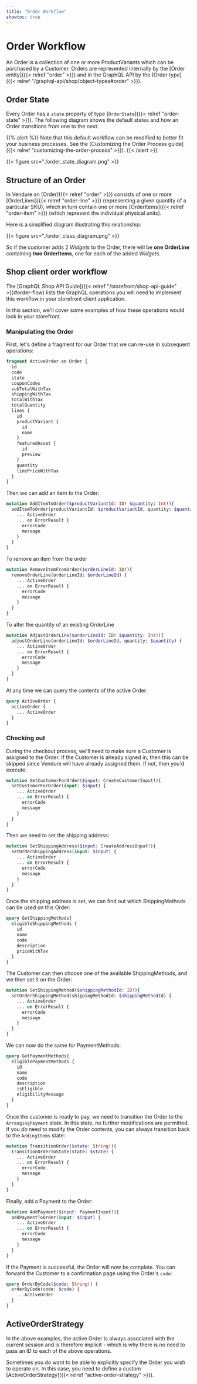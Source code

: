 ```yaml
---
title: "Order Workflow"
showtoc: true
---
```


# Order Workflow

An Order is a collection of one or more ProductVariants which can be purchased by a Customer. Orders are represented internally by the [Order entity]({{< relref "order" >}}) and in the GraphQL API by the [Order type]({{< relref "/graphql-api/shop/object-types#order" >}}).

## Order State

Every Order has a `state` property of type [`OrderState`]({{< relref "order-state" >}}). The following diagram shows the default states and how an Order transitions from one to the next.

{{% alert %}}
Note that this default workflow can be modified to better fit your business processes. See the [Customizing the Order Process guide]({{< relref "customizing-the-order-process" >}}).
{{< /alert >}}

{{< figure src="./order_state_diagram.png" >}}

## Structure of an Order

In Vendure an [Order]({{< relref "order" >}}) consists of one or more [OrderLines]({{< relref "order-line" >}}) (representing a given quantity of a particular SKU), which in turn contain one or more [OrderItems]({{< relref "order-item" >}}) (which represent the individual physical units). 

Here is a simplified diagram illustrating this relationship:

{{< figure src="./order_class_diagram.png" >}}

So if the customer adds 2 *Widgets* to the Order, there will be **one OrderLine** containing **two OrderItems**, one for each of the added *Widgets*.

## Shop client order workflow

The [GraphQL Shop API Guide]({{< relref "/storefront/shop-api-guide" >}}#order-flow) lists the GraphQL operations you will need to implement this workflow in your storefront client application.

In this section, we'll cover some examples of how these operations would look in your storefront.

### Manipulating the Order

First, let's define a fragment for our Order that we can re-use in subsequent operations:

```GraphQL
fragment ActiveOrder on Order {
  id
  code
  state
  couponCodes
  subTotalWithTax
  shippingWithTax
  totalWithTax
  totalQuantity
  lines {
    id
    productVariant {
      id
      name
    }
    featuredAsset {
      id
      preview
    }
    quantity
    linePriceWithTax
  }
}
```

Then we can add an item to the Order:

```GraphQL
mutation AddItemToOrder($productVariantId: ID! $quantity: Int!){
  addItemToOrder(productVariantId: $productVariantId, quantity: $quantity) {
    ... ActiveOrder
    ... on ErrorResult {
      errorCode
      message
    }
  }
}
```

To remove an item from the order

```GraphQL
mutation RemoveItemFromOrder($orderLineId: ID!){
  removeOrderLine(orderLineId: $orderLineId) {
    ... ActiveOrder
    ... on ErrorResult {
      errorCode
      message
    }
  }
}
```

To alter the quantity of an existing OrderLine

```GraphQL
mutation AdjustOrderLine($orderLineId: ID! $quantity: Int!){
  adjustOrderLine(orderLineId: $orderLineId, quantity: $quantity) {
    ... ActiveOrder
    ... on ErrorResult {
      errorCode
      message
    }
  }
}
```

At any time we can query the contents of the active Order:

```GraphQL
query ActiveOrder {
  activeOrder {
    ... ActiveOrder
  }  
}
```

### Checking out

During the checkout process, we'll need to make sure a Customer is assigned to the Order. If the Customer is already signed in, then this can be skipped since Vendure will have already assigned them. If not, then you'd execute:

```GraphQL
mutation SetCustomerForOrder($input: CreateCustomerInput!){
  setCustomerForOrder(input: $input) {
    ... ActiveOrder
    ... on ErrorResult {
      errorCode
      message
    }
  }
}
```

Then we need to set the shipping address:

```GraphQL
mutation SetShippingAddress($input: CreateAddressInput!){
  setOrderShippingAddress(input: $input) {
    ... ActiveOrder
    ... on ErrorResult {
      errorCode
      message
    }
  }
}
```

Once the shipping address is set, we can find out which ShippingMethods can be used on this Order:

```GraphQL
query GetShippingMethods{
  eligibleShippingMethods {
    id
    name
    code
    description
    priceWithTax
  }
}
```

The Customer can then choose one of the available ShippingMethods, and we then set it on the Order:

```GraphQL
mutation SetShippingMethod($shippingMethodId: ID!){
  setOrderShippingMethod(shippingMethodId: $shippingMethodId) {
    ... ActiveOrder
    ... on ErrorResult {
      errorCode
      message
    }
  }
}
```

We can now do the same for PaymentMethods:

```GraphQL
query GetPaymentMethods{
  eligiblePaymentMethods {
    id
    name
    code
    description
    isEligible
    eligibilityMessage
  }
}
```

Once the customer is ready to pay, we need to transition the Order to the `ArrangingPayment` state. In this state, no further modifications are permitted. If you _do_ need to modify the Order contents, you can always transition back to the `AddingItems` state:

```GraphQL
mutation TransitionOrder($state: String!){
  transitionOrderToState(state: $state) {
    ... ActiveOrder
    ... on ErrorResult {
      errorCode
      message
    }
  }
}
```

Finally, add a Payment to the Order:

```GraphQL
mutation AddPayment($input: PaymentInput!){
  addPaymentToOrder(input: $input) {
    ... ActiveOrder
    ... on ErrorResult {
      errorCode
      message
    }
  }
}
```

If the Payment is successful, the Order will now be complete. You can forward the Customer to a confirmation page using the Order's `code`:

```GraphQL
query OrderByCode($code: String!) {
  orderByCode(code: $code) {
    ...ActiveOrder
  }
}
```

## ActiveOrderStrategy

In the above examples, the active Order is always associated with the current session and is therefore implicit - which is why there is no need to pass an ID to each of the above operations.

Sometimes you _do_ want to be able to explicitly specify the Order you wish to operate on. In this case, you need to define a custom [ActiveOrderStrategy]({{< relref "active-order-strategy" >}}).
